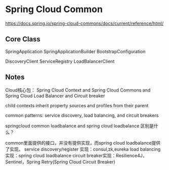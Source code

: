 # Spring Cloud Common

https://docs.spring.io/spring-cloud-commons/docs/current/reference/html/

## Core Class
SpringApplication
SpringApplicationBuilder 
BootstrapConfiguration

DiscoveryClient
ServiceRegistry 
LoadBalancerClient



## Notes

Cloud核心包：
Spring Cloud Context and Spring Cloud Commons and Spring Cloud Load Balancer and Circuit breaker 

child contexts inherit property sources and profiles from their parent

common patterns: service discovery, load balancing, and circuit breakers


springcloud common loadbalance and spring cloud loadbalance 区别是什么？

common里面提供的接口，并没有提供实现，而spring cloud loadbalance提供了实现。
service discovery/register 实现：consul,zk,eureka
load balancing 实现：spring cloud loadbalance
circuit breaker实现：Resilience4J，Sentinel，Spring Retry(Spring Cloud Circuit Breaker)

